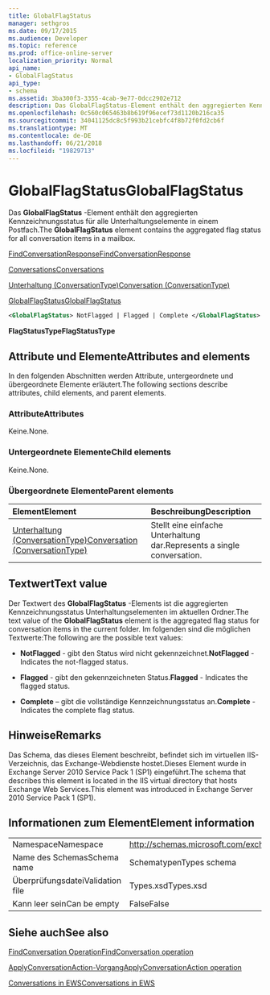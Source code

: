 ```yaml
---
title: GlobalFlagStatus
manager: sethgros
ms.date: 09/17/2015
ms.audience: Developer
ms.topic: reference
ms.prod: office-online-server
localization_priority: Normal
api_name:
- GlobalFlagStatus
api_type:
- schema
ms.assetid: 3ba300f3-3355-4cab-9e77-0dcc2902e712
description: Das GlobalFlagStatus-Element enthält den aggregierten Kennzeichnungsstatus für alle Unterhaltungselemente in einem Postfach.
ms.openlocfilehash: 0c560c065463b8b619f96ecef73d1120b216ca35
ms.sourcegitcommit: 34041125dc8c5f993b21cebfc4f8b72f0fd2cb6f
ms.translationtype: MT
ms.contentlocale: de-DE
ms.lasthandoff: 06/21/2018
ms.locfileid: "19829713"
---
```

# <a name="globalflagstatus"></a><span data-ttu-id="4a0b3-103">GlobalFlagStatus</span><span class="sxs-lookup"><span data-stu-id="4a0b3-103">GlobalFlagStatus</span></span>

<span data-ttu-id="4a0b3-104">Das **GlobalFlagStatus** -Element enthält den aggregierten Kennzeichnungsstatus für alle Unterhaltungselemente in einem Postfach.</span><span class="sxs-lookup"><span data-stu-id="4a0b3-104">The **GlobalFlagStatus** element contains the aggregated flag status for all conversation items in a mailbox.</span></span> 
  
[<span data-ttu-id="4a0b3-105">FindConversationResponse</span><span class="sxs-lookup"><span data-stu-id="4a0b3-105">FindConversationResponse</span></span>](findconversationresponse.md)
  
[<span data-ttu-id="4a0b3-106">Conversations</span><span class="sxs-lookup"><span data-stu-id="4a0b3-106">Conversations</span></span>](conversations-ex15websvcsotherref.md)
  
[<span data-ttu-id="4a0b3-107">Unterhaltung (ConversationType)</span><span class="sxs-lookup"><span data-stu-id="4a0b3-107">Conversation (ConversationType)</span></span>](conversation-conversationtype.md)
  
[<span data-ttu-id="4a0b3-108">GlobalFlagStatus</span><span class="sxs-lookup"><span data-stu-id="4a0b3-108">GlobalFlagStatus</span></span>](globalflagstatus.md)
  
```XML
<GlobalFlagStatus> NotFlagged | Flagged | Complete </GlobalFlagStatus>
```

 <span data-ttu-id="4a0b3-109">**FlagStatusType**</span><span class="sxs-lookup"><span data-stu-id="4a0b3-109">**FlagStatusType**</span></span>
## <a name="attributes-and-elements"></a><span data-ttu-id="4a0b3-110">Attribute und Elemente</span><span class="sxs-lookup"><span data-stu-id="4a0b3-110">Attributes and elements</span></span>

<span data-ttu-id="4a0b3-111">In den folgenden Abschnitten werden Attribute, untergeordnete und übergeordnete Elemente erläutert.</span><span class="sxs-lookup"><span data-stu-id="4a0b3-111">The following sections describe attributes, child elements, and parent elements.</span></span>
  
### <a name="attributes"></a><span data-ttu-id="4a0b3-112">Attribute</span><span class="sxs-lookup"><span data-stu-id="4a0b3-112">Attributes</span></span>

<span data-ttu-id="4a0b3-113">Keine.</span><span class="sxs-lookup"><span data-stu-id="4a0b3-113">None.</span></span>
  
### <a name="child-elements"></a><span data-ttu-id="4a0b3-114">Untergeordnete Elemente</span><span class="sxs-lookup"><span data-stu-id="4a0b3-114">Child elements</span></span>

<span data-ttu-id="4a0b3-115">Keine.</span><span class="sxs-lookup"><span data-stu-id="4a0b3-115">None.</span></span>
  
### <a name="parent-elements"></a><span data-ttu-id="4a0b3-116">Übergeordnete Elemente</span><span class="sxs-lookup"><span data-stu-id="4a0b3-116">Parent elements</span></span>

|<span data-ttu-id="4a0b3-117">**Element**</span><span class="sxs-lookup"><span data-stu-id="4a0b3-117">**Element**</span></span>|<span data-ttu-id="4a0b3-118">**Beschreibung**</span><span class="sxs-lookup"><span data-stu-id="4a0b3-118">**Description**</span></span>|
|:-----|:-----|
|[<span data-ttu-id="4a0b3-119">Unterhaltung (ConversationType)</span><span class="sxs-lookup"><span data-stu-id="4a0b3-119">Conversation (ConversationType)</span></span>](conversation-conversationtype.md) <br/> |<span data-ttu-id="4a0b3-120">Stellt eine einfache Unterhaltung dar.</span><span class="sxs-lookup"><span data-stu-id="4a0b3-120">Represents a single conversation.</span></span>  <br/> |
   
## <a name="text-value"></a><span data-ttu-id="4a0b3-121">Textwert</span><span class="sxs-lookup"><span data-stu-id="4a0b3-121">Text value</span></span>

<span data-ttu-id="4a0b3-122">Der Textwert des **GlobalFlagStatus** -Elements ist die aggregierten Kennzeichnungsstatus Unterhaltungselementen im aktuellen Ordner.</span><span class="sxs-lookup"><span data-stu-id="4a0b3-122">The text value of the **GlobalFlagStatus** element is the aggregated flag status for conversation items in the current folder.</span></span> <span data-ttu-id="4a0b3-123">Im folgenden sind die möglichen Textwerte:</span><span class="sxs-lookup"><span data-stu-id="4a0b3-123">The following are the possible text values:</span></span> 
  
- <span data-ttu-id="4a0b3-124">**NotFlagged** - gibt den Status wird nicht gekennzeichnet.</span><span class="sxs-lookup"><span data-stu-id="4a0b3-124">**NotFlagged** - Indicates the not-flagged status.</span></span> 
    
- <span data-ttu-id="4a0b3-125">**Flagged** - gibt den gekennzeichneten Status.</span><span class="sxs-lookup"><span data-stu-id="4a0b3-125">**Flagged** - Indicates the flagged status.</span></span> 
    
- <span data-ttu-id="4a0b3-126">**Complete** – gibt die vollständige Kennzeichnungsstatus an.</span><span class="sxs-lookup"><span data-stu-id="4a0b3-126">**Complete** - Indicates the complete flag status.</span></span> 
    
## <a name="remarks"></a><span data-ttu-id="4a0b3-127">Hinweise</span><span class="sxs-lookup"><span data-stu-id="4a0b3-127">Remarks</span></span>

<span data-ttu-id="4a0b3-128">Das Schema, das dieses Element beschreibt, befindet sich im virtuellen IIS-Verzeichnis, das Exchange-Webdienste hostet.Dieses Element wurde in Exchange Server 2010 Service Pack 1 (SP1) eingeführt.</span><span class="sxs-lookup"><span data-stu-id="4a0b3-128">The schema that describes this element is located in the IIS virtual directory that hosts Exchange Web Services.This element was introduced in Exchange Server 2010 Service Pack 1 (SP1).</span></span>
  
## <a name="element-information"></a><span data-ttu-id="4a0b3-129">Informationen zum Element</span><span class="sxs-lookup"><span data-stu-id="4a0b3-129">Element information</span></span>

|||
|:-----|:-----|
|<span data-ttu-id="4a0b3-130">Namespace</span><span class="sxs-lookup"><span data-stu-id="4a0b3-130">Namespace</span></span>  <br/> |http://schemas.microsoft.com/exchange/services/2006/types  <br/> |
|<span data-ttu-id="4a0b3-131">Name des Schemas</span><span class="sxs-lookup"><span data-stu-id="4a0b3-131">Schema name</span></span>  <br/> |<span data-ttu-id="4a0b3-132">Schematypen</span><span class="sxs-lookup"><span data-stu-id="4a0b3-132">Types schema</span></span>  <br/> |
|<span data-ttu-id="4a0b3-133">Überprüfungsdatei</span><span class="sxs-lookup"><span data-stu-id="4a0b3-133">Validation file</span></span>  <br/> |<span data-ttu-id="4a0b3-134">Types.xsd</span><span class="sxs-lookup"><span data-stu-id="4a0b3-134">Types.xsd</span></span>  <br/> |
|<span data-ttu-id="4a0b3-135">Kann leer sein</span><span class="sxs-lookup"><span data-stu-id="4a0b3-135">Can be empty</span></span>  <br/> |<span data-ttu-id="4a0b3-136">False</span><span class="sxs-lookup"><span data-stu-id="4a0b3-136">False</span></span>  <br/> |
   
## <a name="see-also"></a><span data-ttu-id="4a0b3-137">Siehe auch</span><span class="sxs-lookup"><span data-stu-id="4a0b3-137">See also</span></span>



[<span data-ttu-id="4a0b3-138">FindConversation Operation</span><span class="sxs-lookup"><span data-stu-id="4a0b3-138">FindConversation operation</span></span>](findconversation-operation.md)
  
[<span data-ttu-id="4a0b3-139">ApplyConversationAction-Vorgang</span><span class="sxs-lookup"><span data-stu-id="4a0b3-139">ApplyConversationAction operation</span></span>](applyconversationaction-operation.md)


[<span data-ttu-id="4a0b3-140">Conversations in EWS</span><span class="sxs-lookup"><span data-stu-id="4a0b3-140">Conversations in EWS</span></span>](http://msdn.microsoft.com/library/91e64629-db6c-4c94-9dcb-d386232e8467%28Office.15%29.aspx)

